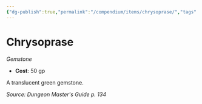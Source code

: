 ```yaml
---
{"dg-publish":true,"permalink":"/compendium/items/chrysoprase/","tags":["compendium/src/5e/dmg","item/wealth/gemstone"]}
---
```


# Chrysoprase
*Gemstone*  

- **Cost**: 50 gp

A translucent green gemstone.

*Source: Dungeon Master's Guide p. 134*